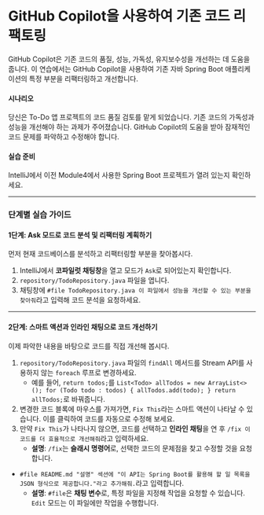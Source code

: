 # GitHub Copilot을 사용하여 기존 코드 리팩토링

GitHub Copilot은 기존 코드의 품질, 성능, 가독성, 유지보수성을 개선하는 데 도움을 줍니다. 이 연습에서는 GitHub Copilot을 사용하여 기존 자바 Spring Boot 애플리케이션의 특정 부분을 리팩터링하고 개선합니다.

#### 시나리오

당신은 To-Do 앱 프로젝트의 코드 품질 검토를 맡게 되었습니다. 기존 코드의 가독성과 성능을 개선해야 하는 과제가 주어졌습니다. GitHub Copilot의 도움을 받아 잠재적인 코드 문제를 파악하고 수정해야 합니다.

#### 실습 준비

IntelliJ에서 이전 Module4에서 사용한 Spring Boot 프로젝트가 열려 있는지 확인하세요.

---

### 단계별 실습 가이드

#### 1단계: Ask 모드로 코드 분석 및 리팩터링 계획하기

먼저 현재 코드베이스를 분석하고 리팩터링할 부분을 찾아봅시다.

1.  IntelliJ에서 **코파일럿 채팅창**을 열고 모드가 `Ask`로 되어있는지 확인합니다.
2.  `repository/TodoRepository.java` 파일을 엽니다.
3.  채팅창에 `#file TodoRepository.java 이 파일에서 성능을 개선할 수 있는 부분을 찾아줘`라고 입력해 코드 분석을 요청하세요.

---

#### 2단계: 스마트 액션과 인라인 채팅으로 코드 개선하기

이제 파악한 내용을 바탕으로 코드를 직접 개선해 봅시다.

1.  `repository/TodoRepository.java` 파일의 `findAll` 메서드를 Stream API를 사용하지 않는 `foreach` 루프로 변경하세요.
    * 예를 들어, `return todos;`를 `List<Todo> allTodos = new ArrayList<>(); for (Todo todo : todos) { allTodos.add(todo); } return allTodos;`로 바꿔줍니다.
2.  변경한 코드 블록에 마우스를 가져가면, `Fix This`라는 스마트 액션이 나타날 수 있습니다. 이를 클릭하여 코드를 자동으로 수정해 보세요.
3.  만약 `Fix This`가 나타나지 않으면, 코드를 선택하고 **인라인 채팅**을 연 후 `/fix 이 코드를 더 효율적으로 개선해줘`라고 입력하세요.
    * **설명**: `/fix`는 **슬래시 명령어**로, 선택한 코드의 문제점을 찾고 수정할 것을 요청합니다.

* `#file README.md "설명" 섹션에 "이 API는 Spring Boot를 활용해 할 일 목록을 JSON 형식으로 제공합니다."라고 추가해줘.`라고 입력합니다.
    * **설명**: `#file`은 **채팅 변수**로, 특정 파일을 지정해 작업을 요청할 수 있습니다. `Edit` 모드는 이 파일에만 작업을 수행합니다.
